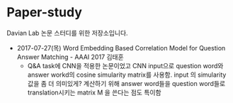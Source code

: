 # Paper-study

Davian Lab 논문 스터디를 위한 저장소입니다.


* 2017-07-27(목)
  Word Embedding Based Correlation Model for Question Answer Matching - AAAI 2017 김태훈
  - Q&A task에 CNN을 적용한 논문이었고 CNN input으로 question word와 answer workd의
    cosine simularity matrix를 사용함. input 의 simularity값을 좀 더 의미있게?
    계산하기 위해 answer word들을 question word들로 translation시키는 matrix M 을 쓴다는 점도 특이함